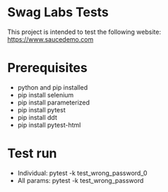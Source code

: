 # Swag Labs Tests
This project is intended to test the following website: https://www.saucedemo.com

# Prerequisites
- python and pip installed
- pip install selenium
- pip install parameterized
- pip install pytest
- pip install ddt
- pip install pytest-html

# Test run
- Individual: pytest -k test_wrong_password_0
- All params: pytest -k test_wrong_password
